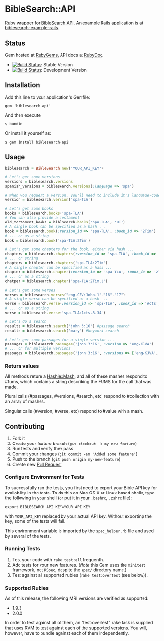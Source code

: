 # BibleSearch::API

Ruby wrapper for [BibleSearch API](http://tools.bibles.org). An example Rails application is at [biblesearch-example-rails](https://github.com/americanbible/biblesearch-example-rails).

## Status

Gem hosted at [RubyGems](http://rubygems.org/gems/biblesearch-api), API docs at [RubyDoc](http://rubydoc.info/gems/biblesearch-api).

* [![Build Status](https://travis-ci.org/americanbible/biblesearch-api-ruby.png?branch=master)](https://travis-ci.org/americanbible/biblesearch-api-ruby): Stable Version
* [![Build Status](https://travis-ci.org/americanbible/biblesearch-api-ruby.png?branch=develop)](https://travis-ci.org/americanbible/biblesearch-api-ruby): Development Version

## Installation

Add this line to your application's Gemfile:

    gem 'biblesearch-api'

And then execute:

    $ bundle

Or install it yourself as:

    $ gem install biblesearch-api

## Usage

```ruby
biblesearch = BibleSearch.new('YOUR_API_KEY')

# Let's get some versions
versions = biblesearch.versions
spanish_versions = biblesearch.versions(:language => 'spa')

# When you request a version, you'll need to include it's language-code prefix
version = biblesearch.version('spa-TLA')

# Let's get some books
books = biblesearch.books('spa-TLA')
# You can also provide a testament
old_testament_books = biblsearch.books('spa-TLA', 'OT')
# A single book can be specified as a hash ...
book = biblesearch.book(:version_id => 'spa-TLA', :book_id => '2Tim')
# ... or as a string
book = biblesearch.book('spa-TLA:2Tim')

# Let's get some chapters for the book, either via hash ...
chapters = biblesearch.chapters(:version_id => 'spa-TLA', :book_id => '2Tim')
# ... or string
chapters = biblesearch.chapters('spa-TLA:2Tim')
# A single chapter can be specified as a hash ...
chapter = biblesearch.chapter(:version_id => 'spa-TLA', :book_id => '2Tim', :chapter => 1)
# ... or as a string
chatper = biblesearch.chapter('spa-TLA:2Tim.1')

# Let's get some verses
verses = biblesearch.verses("eng-CEV:John.1","16","17")
# A single verse can be specified as a hash ...
verse = biblesearch.verse(:version_id => 'spa-TLA', :book_id => 'Acts', :chapter => '8', :verse => '34')
# ... or as a string
verse = biblesearch.verse('spa-TLA:Acts.8.34')

# Let's do a search
results = biblesearch.search('john 3:16') #passage search
results = biblesearch.search('mary') #keyword search

# Let's get some passages for a single version ...
passages = biblesearch.passages('john 3:16', :version => 'eng-KJVA')
# ... or for multiple versions
passages = biblesearch.passages('john 3:16', :versions => ['eng-KJVA', 'eng-CEV'])
```

### Return values

All methods return a [Hashie::Mash](https://github.com/intridea/hashie#mash), and all of these mashes respond to #fums, which contains a string describing the FUMS for the call that was made.

Plural calls (#passages, #versions, #search, etc) respond to #collection with an array of mashes.

Singular calls (#version, #verse, etc) respond to #value with a mash.

## Contributing

1. Fork it
1. Create your feature branch (`git checkout -b my-new-feature`)
1. Run tests and verify they pass
1. Commit your changes (`git commit -am 'Added some feature'`)
1. Push to the branch (`git push origin my-new-feature`)
1. Create new [Pull Request](https://help.github.com/articles/using-pull-requests/)

### Configure Environment for Tests

To successfully run the tests, you first need to export your Bible API key for availability in the tests.  To do this on Mac OS X or Linux based shells, type the following in your shell (or put it in your `.bashrc`, `.zshrc` file):

```shell
export BIBLESEARCH_API_KEY=YOUR_API_KEY
```

with `YOUR_API_KEY` replaced by your actual API key.  Without exporting the key, some of the tests will fail.

This environment variable is imported by the `spec_helper.rb` file and used by several of the tests.

### Running Tests

1. Test your code with `rake test:all` frequently.
1. Add tests for your new features. (*Note*  this Gem uses the `minitest` framework, not `RSpec`, despite the `spec/` directory name.)
1. Test against all supported rubies (`rake test:overtest` (see below)).

### Supported Rubies

As of this release, the following MRI versions are verified as supported:

* 1.9.3
* 2.0.0

In order to test against all of them, an "test:overtest" rake task is supplied that uses RVM to test against each of the supported versions. You will, however, have to bundle against each of them independently.

